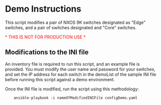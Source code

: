 # Demo Instructions
This script modifies a pair of NXOS 9K switches designated as "Edge" switches, and a pair of switches designated and "Core" switches.

<span style="color:red">* THIS IS NOT FOR PRODUCTION USE *</span>

## Modifications to the INI file
An inventory file is required to run this script, and an example file is provided. You must modify the user name and password for your switches, and set the IP address for each switch in the demoList of the sample INI file before running this script against a demo environment.

Once the INI file is modified, run the script using this methodology:

```
    ansible-playbook -i nameOfModifiedINIFile configDemo.yaml
```

